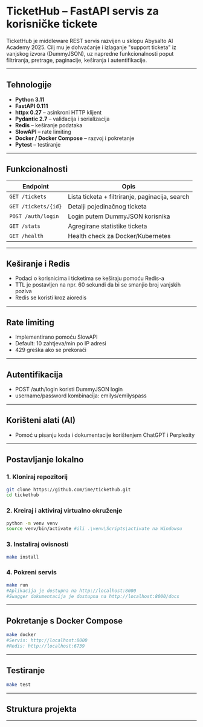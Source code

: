 # TicketHub – FastAPI servis za korisničke tickete

TicketHub je middleware REST servis razvijen u sklopu Abysalto AI Academy 2025. Cilj mu je dohvaćanje i izlaganje "support ticketa" iz vanjskog izvora (DummyJSON), uz napredne funkcionalnosti poput filtriranja, pretrage, paginacije, keširanja i autentifikacije.

---

## Tehnologije

- **Python 3.11**
- **FastAPI 0.111**
- **httpx 0.27** – asinkroni HTTP klijent
- **Pydantic 2.7** – validacija i serializacija
- **Redis** – keširanje podataka
- **SlowAPI** – rate limiting
- **Docker / Docker Compose** – razvoj i pokretanje
- **Pytest** – testiranje

---

## Funkcionalnosti

| Endpoint            | Opis                                            |
| ------------------- | ----------------------------------------------- |
| `GET /tickets`      | Lista ticketa + filtriranje, paginacija, search |
| `GET /tickets/{id}` | Detalji pojedinačnog ticketa                    |
| `POST /auth/login`  | Login putem DummyJSON korisnika                 |
| `GET /stats`        | Agregirane statistike ticketa                   |
| `GET /health`       | Health check za Docker/Kubernetes               |

---

## Keširanje i Redis

- Podaci o korisnicima i ticketima se keširaju pomoću Redis-a
- TTL je postavljen na npr. 60 sekundi da bi se smanjio broj vanjskih poziva
- Redis se koristi kroz aioredis

---

## Rate limiting

- Implementirano pomoću SlowAPI
- Default: 10 zahtjeva/min po IP adresi
- 429 greška ako se prekorači

---

## Autentifikacija

- POST /auth/login koristi DummyJSON login
- username/password kombinacija: emilys/emilyspass

---

## Korišteni alati (AI)

- Pomoć u pisanju koda i dokumentacije korištenjem ChatGPT i Perplexity

---

## Postavljanje lokalno

### 1. Kloniraj repozitorij

```bash
git clone https://github.com/ime/tickethub.git
cd tickethub
```

### 2. Kreiraj i aktiviraj virtualno okruženje

```bash
python -m venv venv
source venv/bin/activate #ili .\venv\Scripts\activate na Windowsu
```

### 3. Instaliraj ovisnosti

```bash
make install
```

### 4. Pokreni servis

```bash
make run
#Aplikacija je dostupna na http://localhost:8000
#Swagger dokumentacija je dostupna na http://localhost:8000/docs
```

---

## Pokretanje s Docker Compose

```bash
make docker
#Servis: http://localhost:8000
#Redis: http://localhost:6739
```

---

## Testiranje

```bash
make test
```

---

## Struktura projekta

---
